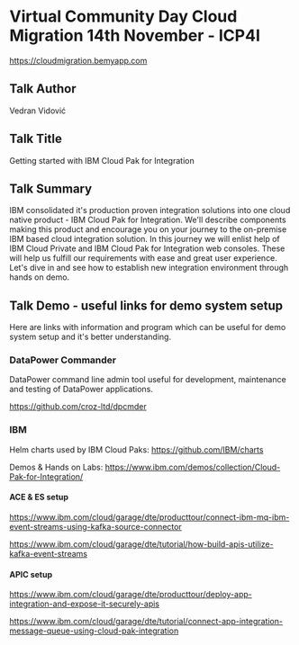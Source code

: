 # Virtual Community Day Cloud Migration 14th November - ICP4I

https://cloudmigration.bemyapp.com

## Talk Author

Vedran Vidović

## Talk Title

Getting started with IBM Cloud Pak for Integration

## Talk Summary

IBM consolidated it's production proven integration solutions into one cloud
native product - IBM Cloud Pak for Integration.
We'll describe components making this product and encourage you on your journey
to the on-premise IBM based cloud integration solution. In this journey we will
enlist help of IBM Cloud Private and IBM Cloud Pak for Integration web consoles.
These will help us fulfill our requirements with ease and great user experience.
Let's dive in and see how to establish new integration environment through hands
on demo.

## Talk Demo - useful links for demo system setup

Here are links with information and program which can be useful for demo system
setup and it's better understanding.

### DataPower Commander

DataPower command line admin tool useful for development, maintenance and testing of DataPower applications.

https://github.com/croz-ltd/dpcmder

### IBM

Helm charts used by IBM Cloud Paks: https://github.com/IBM/charts

Demos & Hands on Labs: https://www.ibm.com/demos/collection/Cloud-Pak-for-Integration/

#### ACE & ES setup

https://www.ibm.com/cloud/garage/dte/producttour/connect-ibm-mq-ibm-event-streams-using-kafka-source-connector

https://www.ibm.com/cloud/garage/dte/tutorial/how-build-apis-utilize-kafka-event-streams

####  APIC setup

https://www.ibm.com/cloud/garage/dte/producttour/deploy-app-integration-and-expose-it-securely-apis

https://www.ibm.com/cloud/garage/dte/tutorial/connect-app-integration-message-queue-using-cloud-pak-integration
